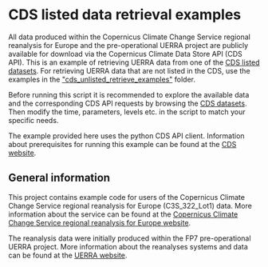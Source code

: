 # CDS listed data retrieval examples
All data produced within the Copernicus Climate Change Service regional reanalysis for Europe and the pre-operational UERRA project are publicly available for download via the Copernicus Climate Data Store API (CDS API).
This is an example of retrieving UERRA data from one of the [CDS listed datasets](https://cds.climate.copernicus.eu/cdsapp#!/search?type=dataset&text=uerra). For retrieving UERRA data that are not listed in the CDS, use the examples in the ["cds_unlisted_retrieve_examples"](./../cds_unlisted_retrieve_examples/) folder.

Before running this script it is recommended to explore the available data and the corresponding CDS API requests by browsing the [CDS datasets](https://cds.climate.copernicus.eu/cdsapp#!/search?type=dataset&text=uerra).
Then modify the time, parameters, levels etc. in the script to match your specific needs.

The example provided here uses the python CDS API client.
Information about prerequisites for running this example can be found at the [CDS website](https://cds.climate.copernicus.eu/api-how-to).

## General information
This project contains example code for users of the Copernicus Climate Change Service regional reanalysis for Europe (C3S_322_Lot1) data.
More information about the service can be found at the [Copernicus Climate Change Service regional reanalysis for Europe website](https://climate.copernicus.eu/copernicus-climate-change-service-regional-reanalysis-europe).

The reanalysis data were initially produced within the FP7 pre-operational UERRA project.
More information about the reanalyses systems and data can be found at the [UERRA website](http://www.uerra.eu/).
